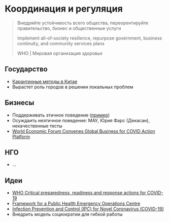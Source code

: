 # Координация и регуляция

> Внедряйте устойчивость всего общества, переорентируйте правительство, бизнес и общественные услуги  
>   
> Implement all-of-society resilience, repurpose government, business continuity, and community services plans  
>   
> WHO \| Мировая организация здоровья

## Государство

* [Карантинные методы в Китае](https://www.facebook.com/100001226971213/posts/3069131659804370/?d=n)
* Вырастет роль городов в решении локальных проблем

## Бизнесы

* Поддерживать этичное поведение \([пример](https://www.facebook.com/100004766651296/posts/1498923230276551/?d=n)\)
* Осуждаить неэтичное поведение: МАУ, Юрия Фарс \(Декасан\), некачественные тесты
* [World Economic Forum Convenes Global Business for COVID Action Platform](https://www.weforum.org/press/2020/03/world-economic-forum-convenes-global-business-for-covid-action-platform)

## НГО

* ...

## Идеи

* [WHO Critical preparedness, readiness and response actions for COVID-19](https://www.who.int/docs/default-source/coronaviruse/20200307-cccc-guidance-table-covid-19-final.pdf?sfvrsn=1c8ee193_10)
* [Framework for a Public Health Emergency Operations Centre](https://www.who.int/ihr/publications/9789241565134_eng/en/)
* [Infection Prevention and Control \(IPC\) for Novel Coronavirus \(COVID-19\)](https://openwho.org/courses/COVID-19-IPC-EN)
* Внедрить модель социократии для гибкой работы





